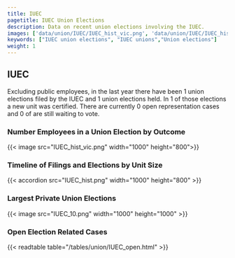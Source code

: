 ```yaml
---
title: IUEC
pagetitle: IUEC Union Elections
description: Data on recent union elections involving the IUEC.
images: ['data/union/IUEC/IUEC_hist_vic.png', 'data/union/IUEC/IUEC_hist_size.png', 'data/union/IUEC/IUEC_10.png']
keywords: ["IUEC union elections", "IUEC unions","Union elections"]
weight: 1
---
```

##  IUEC

Excluding public employees, in the last year there have been 1 union elections filed by the IUEC and 1 union elections held. In 1 of those elections a new unit was certified. There are currently 0 open representation cases and 0 of are still waiting to vote.

### Number Employees in a Union Election by Outcome
{{< image src="IUEC_hist_vic.png" width="1000" height="800">}}

### Timeline of Filings and Elections by Unit Size
{{< accordion src="IUEC_hist.png" width="1000" height="800" >}}

### Largest Private Union Elections
{{< image src="IUEC_10.png" width="1000" height="1000"  >}}

### Open Election Related Cases
{{< readtable table="/tables/union/IUEC_open.html" >}}

